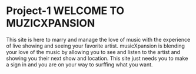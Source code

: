 # Project-1 WELCOME TO MUZICXPANSION
This site is here to marry and manage the love of music with the experience of live showing and seeing your favorite artist. 
musicXpansion is blending your love of the music by allowing you to see and listen to the artist and showing you their next show and location. 
This site just needs you to make a sign in and you are on your way to surffing what you want.


